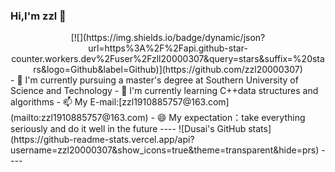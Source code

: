 ### Hi,I'm zzl 👋
<div align="center">
  [![](https://img.shields.io/badge/dynamic/json?url=https%3A%2F%2Fapi.github-star-counter.workers.dev%2Fuser%2Fzll20000307&query=stars&suffix=%20stars&logo=Github&label=Github)](https://github.com/zzl20000307)
</div>
- 🔭 I'm currently pursuing a master's degree at Southern University of Science and Technology
- 🌱 I'm currently learning C++data structures and algorithms
- 📫 My E-mail:[zzl1910885757@163.com](mailto:zzl1910885757@163.com)
- 😄 My expectation：take everything seriously and do it well in the future
----
![Dusai's GitHub stats](https://github-readme-stats.vercel.app/api?username=zzl20000307&show_icons=true&theme=transparent&hide=prs)
----

